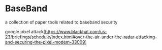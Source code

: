 # BaseBand
a collection of paper tools related to baseband security

google pixel attack[https://www.blackhat.com/us-23/briefings/schedule/index.html#over-the-air-under-the-radar-attacking-and-securing-the-pixel-modem-33009]
